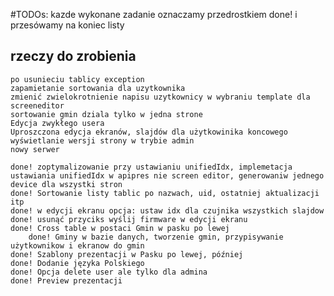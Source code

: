 #TODOs: kazde wykonane zadanie oznaczamy przedrostkiem done! i przesówamy na koniec listy
## rzeczy do zrobienia 
	po usunieciu tablicy exception
	zapamietanie sortowania dla uzytkownika
	zmienić zwielokrotnienie napisu uzytkownicy w wybraniu template dla screeneditor
	sortowanie gmin dziala tylko w jedna strone
	Edycja zwykłego usera
	Uproszczona edycja ekranów, slajdów dla użytkowinika koncowego
	wyświetlanie wersji strony w trybie admin
	nowy serwer

	done! zoptymalizowanie przy ustawianiu unifiedIdx, implemetacja ustawiania unifiedIdx w apipres nie screen editor, generowaniw jednego device dla wszystki stron
	done! Sortowanie listy tablic po nazwach, uid, ostatniej aktualizacji itp
	done! w edycji ekranu opcja: ustaw idx dla czujnika wszystkich slajdow
	done! usunąć przyciks wyślij firmware w edycji ekranu
	done! Cross table w postaci Gmin w pasku po lewej
		done! Gminy w bazie danych, tworzenie gmin, przypisywanie użytkownikow i ekranow do gmin
	done! Szablony prezentacji w Pasku po lewej, później 
	done! Dodanie języka Polskiego
	done! Opcja delete user ale tylko dla admina
	done! Preview prezentacji
